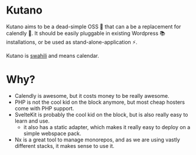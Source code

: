 # Kutano

Kutano aims to be a dead-simple OSS 🐧 that can a be a replacement for calendly 📅.
It should be easily pluggable in existing Wordpress 📚 installations,
or be used as stand-alone-application ⚡.

Kutano is [swahili](https://en.wikipedia.org/wiki/Swahili_language) and means calendar.

# Why?

- Calendly is awesome, but it costs money to be really awesome.
- PHP is not the cool kid on the block anymore, but most cheap hosters come with PHP support.
- SvelteKit is probably the cool kid on the block, but is also really easy to learn and use.
  - it also has a static adapter, which makes it really easy to deploy on a simple webspace pack.
- Nx is a great tool to manage monorepos, and as we are using vastly different stacks, it makes sense to use it.
